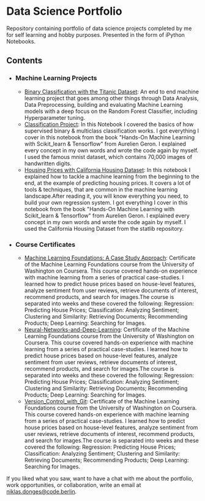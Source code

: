 # Data Science Portfolio
Repository containing portfolio of data science projects completed by me for self learning and hobby purposes. Presented in the form of iPython Notebooks.

## Contents

- ### Machine Learning Projects

	- [Binary Classification with the Titanic Dataset](https://github.com/Donges-Niklas/Machine-Learning-Portfolio/blob/master/binary_classification_titanic.ipynb): An end to end machine learning project that goes among other things through Data Analysis, Data Preprocessing, building and evaluating Machine Learning models with a deep focus on the Random Forest Classifier, including Hyperparameter tuning. 
	- [Classification Project](https://github.com/Donges-Niklas/Machine-Learning-Portfolio/blob/master/Classification_Project.ipynb): 
	In this Notebook I covered the basics of how supervised binary & multiclass classification works. I got everything I cover in this notebook from the book "Hands-On Machine Learning with Scikit_learn & Tensorflow" from Aurelien Geron. I explained every concept in my own words and wrote the code again by myself. I used the famous mnist dataset, which contains 70,000 images of handwritten digits. 
	- [Housing Prices with California Housing Dataset](https://github.com/Donges-Niklas/Machine-Learning-Portfolio/blob/master/Housing-Prices-with-California-Housing-Dataset.ipynb): 
	In this notebook I explained how to tackle a machine learning from the beginning to the end, at the example of predicting housing prices. It covers a lot of tools & techniques, that are common in the machine learning landscape.After reading it, you will know everything you need, to build your own regression system. I got everything I cover in this notebook from the book "Hands-On Machine Learning with Scikit_learn & Tensorflow" from Aurelien Geron. I explained every concept in my own words and wrote the code again by myself. I used the California Housing Dataset from the statlib repository.

- ### Course Certificates

	- [Machine Learning Foundations: A Case Study Approach](https://github.com/Donges-Niklas/Machine-Learning-Portfolio/blob/master/Machine-Learning-Foundations.pdf): Certificate of the Machine Learning Foundations course from the University of Washington on Coursera. This course covered hands-on experience with machine learning from a series of practical case-studies.  I learned how to predict house prices based on house-level features, analyze sentiment from user reviews, retrieve documents of interest, recommend products, and search for images.The course is separated into weeks and these covered the following: Regression: Predicting House Prices; Classification: Analyzing Sentiment; Clustering and Similarity: Retrieving Documents; Recommending Products; Deep Learning: Searching for Images.
	- [Neural-Networks-and-Deep-Learning](https://github.com/Donges-Niklas/Machine-Learning-Portfolio/blob/master/Neural-Networks-and-Deep-Learning.pdf): Certificate of the Machine Learning Foundations course from the University of Washington on Coursera. This course covered hands-on experience with machine learning from a series of practical case-studies.  I learned how to predict house prices based on house-level features, analyze sentiment from user reviews, retrieve documents of interest, recommend products, and search for images.The course is separated into weeks and these covered the following: Regression: Predicting House Prices; Classification: Analyzing Sentiment; Clustering and Similarity: Retrieving Documents; Recommending Products; Deep Learning: Searching for Images.
	- [Version_Control_with_Git](https://github.com/Donges-Niklas/Machine-Learning-Portfolio/blob/master/Version_Control_with_Git.pdf): Certificate of the Machine Learning Foundations course from the University of Washington on Coursera. This course covered hands-on experience with machine learning from a series of practical case-studies.  I learned how to predict house prices based on house-level features, analyze sentiment from user reviews, retrieve documents of interest, recommend products, and search for images.The course is separated into weeks and these covered the following: Regression: Predicting House Prices; Classification: Analyzing Sentiment; Clustering and Similarity: Retrieving Documents; Recommending Products; Deep Learning: Searching for Images.


	

If you liked what you saw, want to have a chat with me about the portfolio, work opportunities, or collaboration, write an email at niklas.donges@code.berlin.

